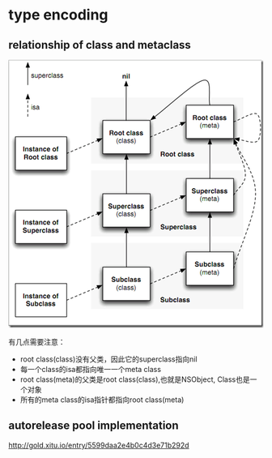 # type encoding

## relationship of class and metaclass
![class and metaclass](images/relation_of_class_metaclass.png)

有几点需要注意：
- root class(class)没有父类，因此它的superclass指向nil
- 每一个class的isa都指向唯一一个meta class
- root class(meta)的父类是root class(class),也就是NSObject, Class也是一个对象
- 所有的meta class的isa指针都指向root class(meta)

## autorelease pool implementation


http://gold.xitu.io/entry/5599daa2e4b0c4d3e71b292d
